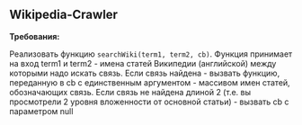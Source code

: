 ## Wikipedia-Crawler

**Требования:**

Реализовать функцию `searchWiki(term1, term2, cb)`. Функция принимает на вход term1 и term2 - имена статей Википедии (английской) между которыми надо искать связь. Если связь найдена - вызвать функцию, переданную в cb с единственным аргументом - массивом имен статей, обозначающих связь. Если связь не найдена длиной 2 (т.е. вы просмотрели 2 уровня вложенности от основной статьи) - вызвать cb с параметром null
